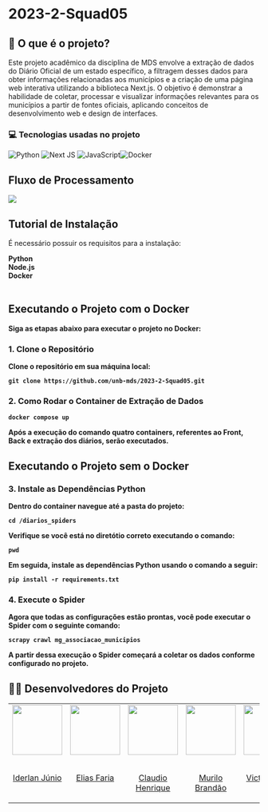 # 2023-2-Squad05

## 📖 O que é o projeto?
Este projeto acadêmico da disciplina de MDS envolve a extração de dados do Diário Oficial de um estado específico, a filtragem desses dados para obter informações relacionadas aos municípios e a criação de uma página web interativa utilizando a biblioteca Next.js. O objetivo é demonstrar a habilidade de coletar, processar e visualizar informações relevantes para os municípios a partir de fontes oficiais, aplicando conceitos de desenvolvimento web e design de interfaces.

### 💻 Tecnologias usadas no projeto 
 ![Python](https://img.shields.io/badge/python-3670A0?style=for-the-badge&logo=python&logoColor=ffdd54) ![Next JS](https://img.shields.io/badge/Next-black?style=for-the-badge&logo=next.js&logoColor=white) ![JavaScript](https://img.shields.io/badge/javascript-%23323330.svg?style=for-the-badge&logo=javascript&logoColor=%23F7DF1E)![Docker](https://img.shields.io/badge/docker-%230db7ed.svg?style=for-the-badge&logo=docker&logoColor=white)

## Fluxo de Processamento

<img src="https://github.com/unb-mds/2023-2-Squad05/assets/101422838/22d6c8e6-9903-4bd1-9b55-b4f304b22a2a" />

## Tutorial de Instalação

É necessário possuir os requisitos para a instalação:

<strong>
Python<br>
Node.js<br>
Docker<br>
<strong/><br>

## Executando o Projeto com o Docker

Siga as etapas abaixo para executar o projeto no Docker:

### 1. Clone o Repositório
Clone o repositório em sua máquina local:

```
git clone https://github.com/unb-mds/2023-2-Squad05.git
```
### 2. Como Rodar o Container de Extração de Dados

```
docker compose up
```
Após a execução do comando quatro containers, referentes ao Front, Back e extração dos diários, serão executados.

## Executando o Projeto sem o Docker

### 3. Instale as Dependências Python
Dentro do container navegue até a pasta do projeto:
```
cd /diarios_spiders
```
Verifique se você está no diretótio correto executando o comando:
```
pwd
```
Em seguida, instale as dependências Python usando o comando a seguir:
```
pip install -r requirements.txt
```
### 4. Execute o Spider
Agora que todas as configurações estão prontas, você pode executar o Spider com o seguinte comando:
```
scrapy crawl mg_associacao_municipios
```
A partir dessa execução o Spider começará a coletar os dados conforme configurado no projeto.

## 👨‍💻 Desenvolvedores do Projeto

 <table>
  <tr>
    <td valign="top">
      <a href="https://github.com/IderlanJ" >
        <img align="center" height="100" src="https://avatars.githubusercontent.com/u/101422838?v=4" />
        <br></br>
        <p align="center">Iderlan Júnio</p>
      </a>
    </td>

  <td valign="top">
    <a href="https://github.com/EliasOliver21" >
      <img align="center" height="100" src="https://avatars.githubusercontent.com/u/101871853?v=4" />
      <br></br>
      <p align="center">Elias Faria</p>
    </a>
  </td>

  <td valign="top">
    <a href="https://github.com/claudiohsc" >
      <img align="center" height="100" src="https://avatars.githubusercontent.com/u/79493200?v=4" />
      <br></br>
      <p align="center">Claudio Henrique</p>
    </a>
  </td>

  <td valign="top">
    <a href="https://github.com/MuriloBDSR" >
      <img align="center" height="100" src="https://avatars.githubusercontent.com/u/119528344?v=4" />
      <br></br>
      <p align="center">Murilo Brandão</p>
    </a>
  </td>

  <td valign="top">
    <a href="https://github.com/VictorGCOSTA" >
      <img align="center" height="100" src="https://avatars.githubusercontent.com/u/100495785?v=4" />
      <br></br>
      <p align="center">Victor Hugo</p>
    </a>
  </td>

  <td valign="top">
    <a href="https://github.com/jheniferib" >
      <img align="center" height="100" src="https://avatars.githubusercontent.com/u/123898577?v=4" />
      <br></br>
      <p align="center">Jhenifer Castro</p>
    </a>
  </td>
  
  <td valign="top">
    <a href="https://github.com/Pedrin0030" >
      <img align="center" height="100" src="https://avatars.githubusercontent.com/u/129682770?v=4" />
      <br></br>
      <p align="center">Pedro Paulo</p>
    </a>
  </td>
    
    
  </tr>
</table>
